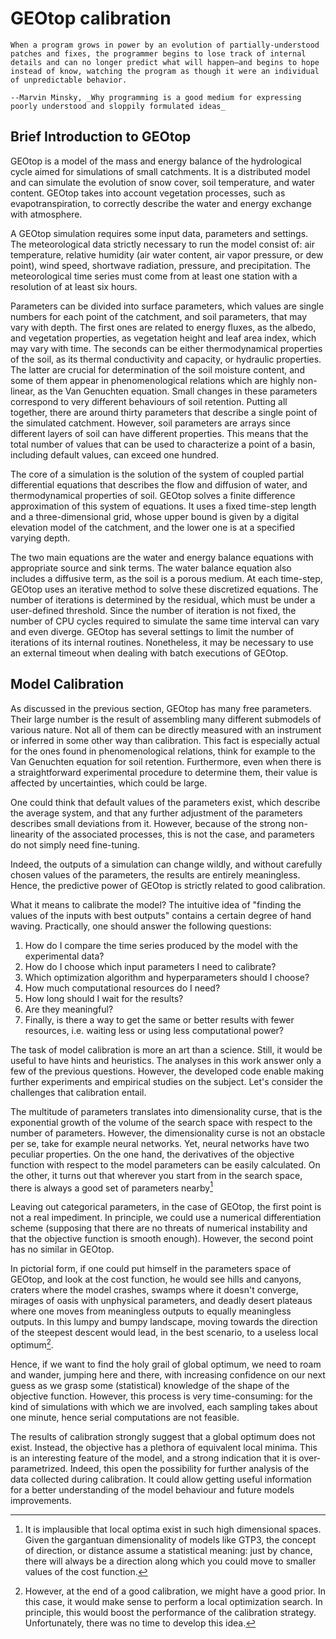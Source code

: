 # GEOtop calibration

```{epigraph}
When a program grows in power by an evolution of partially‑understood patches and fixes, the programmer begins to lose track of internal details and can no longer predict what will happen—and begins to hope instead of know, watching the program as though it were an individual of unpredictable behavior.

--Marvin Minsky, _Why programming is a good medium for expressing poorly understood and sloppily formulated ideas_
```

## Brief Introduction to GEOtop

GEOtop is a model of the mass and energy balance of the hydrological cycle aimed for simulations of small catchments. It is a distributed model and can simulate the evolution of snow cover, soil temperature, and water content. GEOtop takes into account vegetation processes, such as evapotranspiration, to correctly describe the water and energy exchange with atmosphere. 

A GEOtop simulation requires some input data, parameters and settings. The meteorological data strictly necessary to run the model consist of: air temperature, relative humidity (air water content, air vapor pressure, or dew point), wind speed, shortwave radiation, pressure, and precipitation. The meteorological time series must come from at least one station with a resolution of at least six hours. 

Parameters can be divided into surface parameters, which values are single numbers for each point of the catchment, and soil parameters, that may vary with depth. The first ones are related to energy fluxes, as the albedo, and vegetation properties, as vegetation height and leaf area index, which may vary with time. The seconds can be either thermodynamical properties of the soil, as its thermal conductivity and capacity, or hydraulic properties. The latter are crucial for determination of the soil moisture content, and some of them appear in phenomenological relations which are highly non-linear, as the Van Genuchten equation. Small changes in these parameters correspond to very different behaviours of soil retention. Putting all together, there are around thirty parameters that describe a single point of the simulated catchment. However, soil parameters are arrays since different layers of soil can have different properties. This means that the total number of values that can be used to characterize a point of a basin, including default values, can exceed one hundred.

The core of a simulation is the solution of the system of coupled partial differential equations that describes the flow and diffusion of water, and thermodynamical properties of soil. GEOtop solves a finite difference approximation of this system of equations. It uses a fixed time-step length and a three-dimensional grid, whose upper bound is given by a digital elevation model of the catchment, and the lower one is at a specified varying depth.

The two main equations are the water and energy balance equations with appropriate source and sink terms. The water balance equation also includes a diffusive term, as the soil is a porous medium. At each time-step, GEOtop uses an iterative method to solve these discretized equations. The number of iterations is determined by the residual, which must be under a user-defined threshold. Since the number of iteration is not fixed, the number of CPU cycles required to simulate the same time interval can vary and even diverge. GEOtop has several settings to limit the number of iterations of its internal routines. Nonetheless, it may be necessary to use an external timeout when dealing with batch executions of GEOtop.

## Model Calibration

As discussed in the previous section, GEOtop has many free parameters. Their large number is the result of assembling many different submodels of various nature. Not all of them can be directly measured with an instrument or inferred in some other way than calibration. This fact is especially actual for the ones found in phenomenological relations, think for example to the Van Genuchten equation for soil retention. Furthermore, even when there is a straightforward experimental procedure to determine them, their value is affected by uncertainties, which could be large.

One could think that default values of the parameters exist, which describe the average system, and that any further adjustment of the parameters describes small deviations from it. However, because of the strong non-linearity of the associated processes, this is not the case, and parameters do not simply need fine-tuning.

Indeed, the outputs of a simulation can change wildly, and without carefully chosen values of the parameters, the results are entirely meaningless. Hence, the predictive power of GEOtop is strictly related to good calibration.

What it means to calibrate the model? The intuitive idea of "finding the values of the inputs with best outputs" contains a certain degree of hand waving. Practically, one should answer the following questions:

1. How do I compare the time series produced by the model with the experimental data?
2. How do I choose which input parameters I need to calibrate?
3. Which optimization algorithm and hyperparameters should I choose?
4. How much computational resources do I need?
5. How long should I wait for the results?
6. Are they meaningful?
7. Finally, is there a way to get the same or better results with fewer resources, i.e. waiting less or using less
 computational power?

The task of model calibration is more an art than a science. Still, it would be useful to have hints and heuristics. The analyses in this work answer only a few of the previous questions. However, the developed code enable making further experiments and empirical studies on the subject. Let's consider the challenges that calibration entail.

The multitude of parameters translates into dimensionality curse, that is the exponential growth of the volume of the search space with respect to the number of parameters. However, the dimensionality curse is not an obstacle per se, take for example neural networks. Yet, neural networks have two peculiar properties. On the one hand, the derivatives of the objective function with respect to the model parameters can be easily calculated. On the other, it turns out that wherever you start from in the search space, there is always a good set of parameters nearby[^nn_intuition]

[^nn_intuition]: It is implausible that local optima exist in such high dimensional spaces. Given the gargantuan dimensionality of models like GTP3, the concept of direction, or distance assume a statistical meaning: just by chance, there will always be a direction along which you could move to smaller values of the cost function.

Leaving out categorical parameters, in the case of GEOtop, the first point is not a real impediment. In principle, we could use a numerical differentiation scheme (supposing that there are no threats of numerical instability and that the objective function is smooth enough). However, the second point has no similar in GEOtop.

In pictorial form, if one could put himself in the parameters space of GEOtop, and look at the cost function, he would see hills and canyons, craters where the model crashes, swamps where it doesn't converge, mirages of oasis with unphysical parameters, and deadly desert plateaus where one moves from meaningless outputs to equally meaningless outputs. In this lumpy and bumpy landscape, moving towards the direction of the steepest descent would lead, in the best scenario, to a useless local optimum[^local_optimum].

[^local_optimum]: However, at the end of a good calibration, we might have a good prior. In this case, it would make sense to perform a local optimization search. In principle, this would boost the performance of the calibration strategy. Unfortunately, there was no time to develop this idea.

Hence, if we want to find the holy grail of global optimum, we need to roam and wander, jumping here and there, with increasing confidence on our next guess as we grasp some (statistical) knowledge of the shape of the objective function. However, this process is very time-consuming: for the kind of simulations with which we are involved, each sampling takes about one minute, hence serial computations are not feasible.

The results of calibration strongly suggest that a global optimum does not exist. Instead, the objective has a plethora of equivalent local minima. This is an interesting feature of the model, and a strong indication that it is over-parametrized. Indeed, this open the possibility for further analysis of the data collected during calibration. It could allow getting useful information for a better understanding of the model behaviour and future models improvements.

